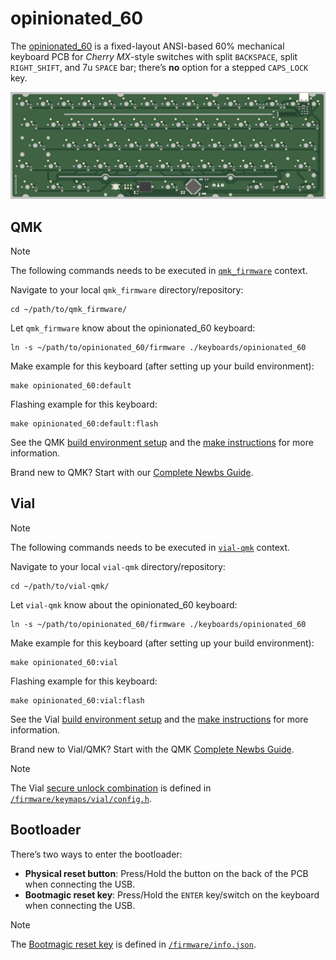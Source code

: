 # opinionated_60

The [opinionated_60](/) is a fixed-layout ANSI-based 60% mechanical keyboard PCB for *Cherry MX*-style switches with split `BACKSPACE`, split `RIGHT_SHIFT`, and 7u `SPACE` bar; there’s **no** option for a stepped `CAPS_LOCK` key.

![image/opinionated_60 pcb bottom view](/public/opinionated_60-pcb-bottom.png)

## QMK

> [!NOTE]
> The following commands needs to be executed in [`qmk_firmware`](https://github.com/qmk/qmk_firmware) context.

Navigate to your local `qmk_firmware` directory/repository:

    cd ~/path/to/qmk_firmware/

Let `qmk_firmware` know about the opinionated_60 keyboard:

    ln -s ~/path/to/opinionated_60/firmware ./keyboards/opinionated_60

Make example for this keyboard (after setting up your build environment):

    make opinionated_60:default

Flashing example for this keyboard:

    make opinionated_60:default:flash

See the QMK [build environment setup](https://docs.qmk.fm/#/getting_started_build_tools) and the [make instructions](https://docs.qmk.fm/#/getting_started_make_guide) for more information.

Brand new to QMK? Start with our [Complete Newbs Guide](https://docs.qmk.fm/#/newbs).

## Vial

> [!NOTE]
> The following commands needs to be executed in [`vial-qmk`](https://github.com/vial-kb/vial-qmk) context.

Navigate to your local `vial-qmk` directory/repository:

    cd ~/path/to/vial-qmk/

Let `vial-qmk` know about the opinionated_60 keyboard:

    ln -s ~/path/to/opinionated_60/firmware ./keyboards/opinionated_60

Make example for this keyboard (after setting up your build environment):

    make opinionated_60:vial

Flashing example for this keyboard:

    make opinionated_60:vial:flash

See the Vial [build environment setup](https://get.vial.today/docs/porting-to-vial.html#1-prepare-your-build-environment) and the [make instructions](https://get.vial.today/docs/porting-to-vial.html#1-prepare-your-build-environment) for more information.

Brand new to Vial/QMK? Start with the QMK [Complete Newbs Guide](https://docs.qmk.fm/#/newbs).

> [!NOTE]
> The Vial [secure unlock combination](https://get.vial.today/docs/porting-to-vial.html#6-set-up-a-secure-unlock-combination) is defined in [`/firmware/keymaps/vial/config.h`](/firmware/keymaps/vial/config.h).

## Bootloader

There’s two ways to enter the bootloader:

- **Physical reset button**: Press/Hold the button on the back of the PCB when connecting the USB.
- **Bootmagic reset key**: Press/Hold the `ENTER` key/switch on the keyboard when connecting the USB.

> [!NOTE]
> The [Bootmagic reset key](https://docs.qmk.fm/#/reference_info_json?id=bootmagic) is defined in [`/firmware/info.json`](/firmware/info.json).
